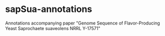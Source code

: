 # sapSua-annotations
Annotations accompanying paper "Genome Sequence of Flavor-Producing Yeast Saprochaete suaveolens NRRL Y-17571"
